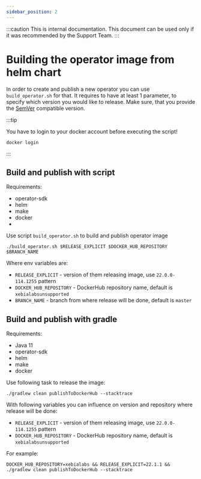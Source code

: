 ```yaml
---
sidebar_position: 2
---
```


:::caution
This is internal documentation. This document can be used only if it was recommended by the Support Team.
:::

# Building the operator image from helm chart

In order to create and publish a new operator you can use `build_operator.sh` for that.
It requires to have at least 1 parameter, to specify which version you would like to release.
Make sure, that you provide the [SemVer](https://semver.org/) compatible version.

:::tip

You have to login to your docker account before executing the script!

`docker login`

:::


## Build and publish with script

Requirements:
- operator-sdk
- helm
- make
- docker
- 
Use script `build_operator.sh` to build and publish operator image
```
./build_operator.sh $RELEASE_EXPLICIT $DOCKER_HUB_REPOSITORY $BRANCH_NAME
```

Where env variables are:
- `RELEASE_EXPLICIT` - version of them releasing image, use `22.0.0-114.1255` pattern
- `DOCKER_HUB_REPOSITORY` - DockerHub repository name, default is `xebialabsunsupported`
- `BRANCH_NAME` - branch from where release will be done, default is `master` 

## Build and publish with gradle

Requirements:
- Java 11
- operator-sdk
- helm
- make
- docker

Use following task to release the image:

```
./gradlew clean publishToDockerHub --stacktrace
```

With following variables you can influence on version and repository where release will be done:
- `RELEASE_EXPLICIT` - version of them releasing image, use `22.0.0-114.1255` pattern
- `DOCKER_HUB_REPOSITORY` - DockerHub repository name, default is `xebialabsunsupported`

For example:
```
DOCKER_HUB_REPOSITORY=xebialabs && RELEASE_EXPLICIT=22.1.1 && ./gradlew clean publishToDockerHub --stacktrace
```
